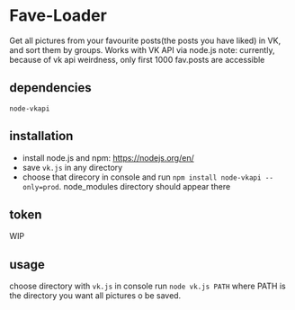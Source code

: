 # Fave-Loader
Get all pictures from your favourite posts(the posts you have liked) in VK, and sort them by groups. Works with VK API via node.js
note: currently, because of vk api weirdness, only first 1000 fav.posts are accessible
## dependencies
```node-vkapi```
## installation
* install node.js and npm: https://nodejs.org/en/
* save ```vk.js``` in any directory
* choose that direcory in console and run ```npm install node-vkapi --only=prod```. node_modules directory should appear there
## token
  WIP
## usage
choose directory with ```vk.js``` in console
run ```node vk.js PATH```
where PATH is the directory you want all pictures o be saved.

